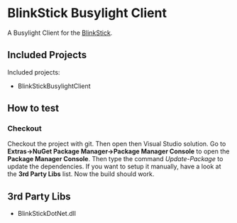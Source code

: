 # BlinkStick Busylight Client

A Busylight Client for the [BlinkStick](https://www.blinkstick.com/).


## Included Projects
Included projects:
- BlinkStickBusylightClient


## How to test
### Checkout
Checkout the project with git. Then open then Visual Studio solution. Go to **Extras->NuGet Package Manager->Package Manager Console** to open the **Package Manager Console**. Then type the command *Update-Package* to update the dependencies. If you want to setup it manually, have a look at the **3rd Party Libs** list. Now the build should work.

## 3rd Party Libs
- BlinkStickDotNet.dll
